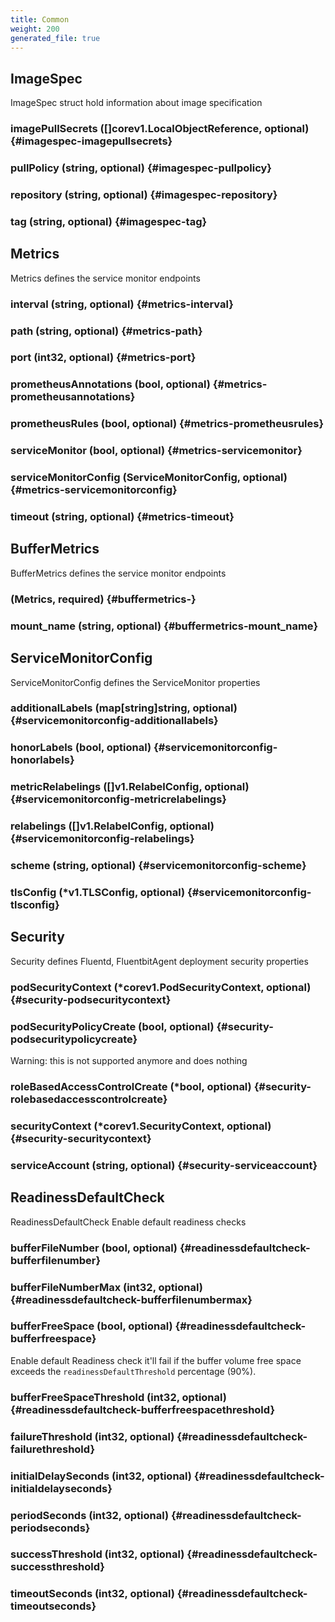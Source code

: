 ```yaml
---
title: Common
weight: 200
generated_file: true
---
```


## ImageSpec

ImageSpec struct hold information about image specification

### imagePullSecrets ([]corev1.LocalObjectReference, optional) {#imagespec-imagepullsecrets}


### pullPolicy (string, optional) {#imagespec-pullpolicy}


### repository (string, optional) {#imagespec-repository}


### tag (string, optional) {#imagespec-tag}



## Metrics

Metrics defines the service monitor endpoints

### interval (string, optional) {#metrics-interval}


### path (string, optional) {#metrics-path}


### port (int32, optional) {#metrics-port}


### prometheusAnnotations (bool, optional) {#metrics-prometheusannotations}


### prometheusRules (bool, optional) {#metrics-prometheusrules}


### serviceMonitor (bool, optional) {#metrics-servicemonitor}


### serviceMonitorConfig (ServiceMonitorConfig, optional) {#metrics-servicemonitorconfig}


### timeout (string, optional) {#metrics-timeout}



## BufferMetrics

BufferMetrics defines the service monitor endpoints

###  (Metrics, required) {#buffermetrics-}


### mount_name (string, optional) {#buffermetrics-mount_name}



## ServiceMonitorConfig

ServiceMonitorConfig defines the ServiceMonitor properties

### additionalLabels (map[string]string, optional) {#servicemonitorconfig-additionallabels}


### honorLabels (bool, optional) {#servicemonitorconfig-honorlabels}


### metricRelabelings ([]v1.RelabelConfig, optional) {#servicemonitorconfig-metricrelabelings}


### relabelings ([]v1.RelabelConfig, optional) {#servicemonitorconfig-relabelings}


### scheme (string, optional) {#servicemonitorconfig-scheme}


### tlsConfig (*v1.TLSConfig, optional) {#servicemonitorconfig-tlsconfig}



## Security

Security defines Fluentd, FluentbitAgent deployment security properties

### podSecurityContext (*corev1.PodSecurityContext, optional) {#security-podsecuritycontext}


### podSecurityPolicyCreate (bool, optional) {#security-podsecuritypolicycreate}

Warning: this is not supported anymore and does nothing 


### roleBasedAccessControlCreate (*bool, optional) {#security-rolebasedaccesscontrolcreate}


### securityContext (*corev1.SecurityContext, optional) {#security-securitycontext}


### serviceAccount (string, optional) {#security-serviceaccount}



## ReadinessDefaultCheck

ReadinessDefaultCheck Enable default readiness checks

### bufferFileNumber (bool, optional) {#readinessdefaultcheck-bufferfilenumber}


### bufferFileNumberMax (int32, optional) {#readinessdefaultcheck-bufferfilenumbermax}


### bufferFreeSpace (bool, optional) {#readinessdefaultcheck-bufferfreespace}

Enable default Readiness check it'll fail if the buffer volume free space exceeds the `readinessDefaultThreshold` percentage (90%). 


### bufferFreeSpaceThreshold (int32, optional) {#readinessdefaultcheck-bufferfreespacethreshold}


### failureThreshold (int32, optional) {#readinessdefaultcheck-failurethreshold}


### initialDelaySeconds (int32, optional) {#readinessdefaultcheck-initialdelayseconds}


### periodSeconds (int32, optional) {#readinessdefaultcheck-periodseconds}


### successThreshold (int32, optional) {#readinessdefaultcheck-successthreshold}


### timeoutSeconds (int32, optional) {#readinessdefaultcheck-timeoutseconds}



